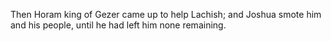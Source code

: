 Then Horam king of Gezer came up to help Lachish; and Joshua smote him and his people, until he had left him none remaining.
